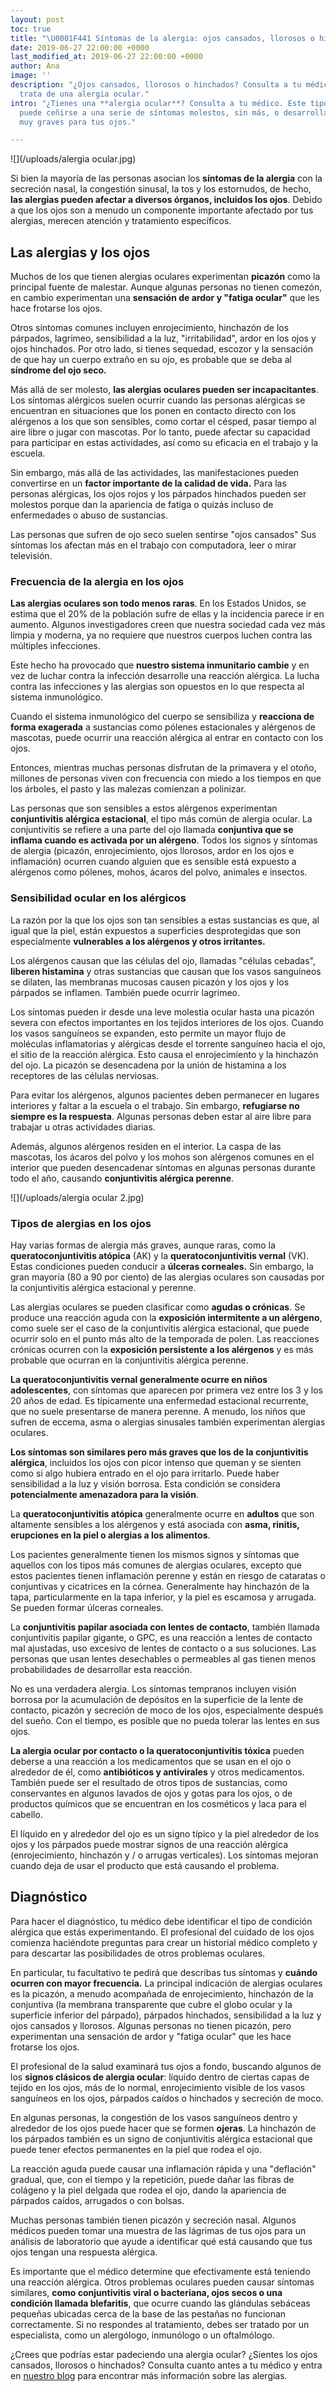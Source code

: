 ```yaml
---
layout: post
toc: true
title: "\U0001F441️ Síntomas de la alergia: ojos cansados, llorosos o hinchados"
date: 2019-06-27 22:00:00 +0000
last_modified_at: 2019-06-27 22:00:00 +0000
author: Ana
image: ''
description: "¿Ojos cansados, llorosos o hinchados? Consulta a tu médico por si se
  trata de una alergia ocular."
intro: "¿Tienes una **alergia ocular**? Consulta a tu médico. Este tipo de alergia
  puede ceñirse a una serie de síntomas molestos, sin más, o desarrollar problemas
  muy graves para tus ojos."

---
```

![](/uploads/alergia ocular.jpg)

Si bien la mayoría de las personas asocian los **síntomas de la alergia** con la secreción nasal, la congestión sinusal, la tos y los estornudos, de hecho, **las alergias pueden afectar a diversos órganos, incluidos los ojos**. Debido a que los ojos son a menudo un componente importante afectado por tus alergias, merecen atención y tratamiento específicos.

## Las alergias y los ojos

Muchos de los que tienen alergias oculares experimentan **picazón** como la principal fuente de malestar. Aunque algunas personas no tienen comezón, en cambio experimentan una **sensación de ardor y "fatiga ocular"** que les hace frotarse los ojos.

Otros síntomas comunes incluyen enrojecimiento, hinchazón de los párpados, lagrimeo, sensibilidad a la luz, "irritabilidad", ardor en los ojos y ojos hinchados. Por otro lado, si tienes sequedad, escozor y la sensación de que hay un cuerpo extraño en su ojo, es probable que se deba al **síndrome del ojo seco.**

Más allá de ser molesto, **las alergias oculares pueden ser incapacitantes**. Los síntomas alérgicos suelen ocurrir cuando las personas alérgicas se encuentran en situaciones que los ponen en contacto directo con los alérgenos a los que son sensibles, como cortar el césped, pasar tiempo al aire libre o jugar con mascotas. Por lo tanto, puede afectar su capacidad para participar en estas actividades, así como su eficacia en el trabajo y la escuela.

Sin embargo, más allá de las actividades, las manifestaciones pueden convertirse en un **factor importante de la calidad de vida.** Para las personas alérgicas, los ojos rojos y los párpados hinchados pueden ser molestos porque dan la apariencia de fatiga o quizás incluso de enfermedades o abuso de sustancias.

Las personas que sufren de ojo seco suelen sentirse "ojos cansados" Sus síntomas los afectan más en el trabajo con computadora, leer o mirar televisión.

### Frecuencia de la alergia en los ojos

**Las alergias oculares son todo menos raras**. En los Estados Unidos, se estima que el 20% de la población sufre de ellas y la incidencia parece ir en aumento. Algunos investigadores creen que nuestra sociedad cada vez más limpia y moderna, ya no requiere que nuestros cuerpos luchen contra las múltiples infecciones.

Este hecho ha provocado que **nuestro sistema inmunitario cambie** y en vez de luchar contra la infección desarrolle una reacción alérgica. La lucha contra las infecciones y las alergias son opuestos en lo que respecta al sistema inmunológico.

Cuando el sistema inmunológico del cuerpo se sensibiliza y **reacciona de forma exagerada** a sustancias como pólenes estacionales y alérgenos de mascotas, puede ocurrir una reacción alérgica al entrar en contacto con los ojos.

Entonces, mientras muchas personas disfrutan de la primavera y el otoño, millones de personas viven con frecuencia con miedo a los tiempos en que los árboles, el pasto y las malezas comienzan a polinizar.

Las personas que son sensibles a estos alérgenos experimentan **conjuntivitis alérgica estacional**, el tipo más común de alergia ocular. La conjuntivitis se refiere a una parte del ojo llamada **conjuntiva que se inflama cuando es activada por un alérgeno**. Todos los signos y síntomas de alergia (picazón, enrojecimiento, ojos llorosos, ardor en los ojos e inflamación) ocurren cuando alguien que es sensible está expuesto a alérgenos como pólenes, mohos, ácaros del polvo, animales e insectos.

### Sensibilidad ocular en los alérgicos

La razón por la que los ojos son tan sensibles a estas sustancias es que, al igual que la piel, están expuestos a superficies desprotegidas que son especialmente **vulnerables a los alérgenos y otros irritantes.**

Los alérgenos causan que las células del ojo, llamadas "células cebadas", **liberen histamina** y otras sustancias que causan que los vasos sanguíneos se dilaten, las membranas mucosas causen picazón y los ojos y los párpados se inflamen. También puede ocurrir lagrimeo.

Los síntomas pueden ir desde una leve molestia ocular hasta una picazón severa con efectos importantes en los tejidos interiores de los ojos. Cuando los vasos sanguíneos se expanden, esto permite un mayor flujo de moléculas inflamatorias y alérgicas desde el torrente sanguíneo hacia el ojo, el sitio de la reacción alérgica. Esto causa el enrojecimiento y la hinchazón del ojo. La picazón se desencadena por la unión de histamina a los receptores de las células nerviosas.

Para evitar los alérgenos, algunos pacientes deben permanecer en lugares interiores y faltar a la escuela o el trabajo. Sin embargo, **refugiarse no siempre es la respuesta**. Algunas personas deben estar al aire libre para trabajar u otras actividades diarias.

Además, algunos alérgenos residen en el interior. La caspa de las mascotas, los ácaros del polvo y los mohos son alérgenos comunes en el interior que pueden desencadenar síntomas en algunas personas durante todo el año, causando **conjuntivitis alérgica perenne**.

![](/uploads/alergia ocular 2.jpg)

### Tipos de alergias en los ojos

Hay varias formas de alergia más graves, aunque raras, como la **queratoconjuntivitis atópica** (AK) y la **queratoconjuntivitis vernal** (VK). Estas condiciones pueden conducir a **úlceras corneales.** Sin embargo, la gran mayoría (80 a 90 por ciento) de las alergias oculares son causadas por la conjuntivitis alérgica estacional y perenne.

Las alergias oculares se pueden clasificar como **agudas o crónicas**. Se produce una reacción aguda con la **exposición intermitente a un alérgeno**, como suele ser el caso de la conjuntivitis alérgica estacional, que puede ocurrir solo en el punto más alto de la temporada de polen. Las reacciones crónicas ocurren con la **exposición persistente a los alérgenos** y es más probable que ocurran en la conjuntivitis alérgica perenne.

**La queratoconjuntivitis vernal generalmente ocurre en niños adolescentes**, con síntomas que aparecen por primera vez entre los 3 y los 20 años de edad. Es típicamente una enfermedad estacional recurrente, que no suele presentarse de manera perenne. A menudo, los niños que sufren de eccema, asma o alergias sinusales también experimentan alergias oculares.

**Los síntomas son similares pero más graves que los de la conjuntivitis alérgica**, incluidos los ojos con picor intenso que queman y se sienten como si algo hubiera entrado en el ojo para irritarlo. Puede haber sensibilidad a la luz y visión borrosa. Esta condición se considera **potencialmente amenazadora para la visión**.

La **queratoconjuntivitis atópica** generalmente ocurre en **adultos** que son altamente sensibles a los alérgenos y está asociada con **asma, rinitis, erupciones en la piel o alergias a los alimentos**.

Los pacientes generalmente tienen los mismos signos y síntomas que aquellos con los tipos más comunes de alergias oculares, excepto que estos pacientes tienen inflamación perenne y están en riesgo de cataratas o conjuntivas y cicatrices en la córnea. Generalmente hay hinchazón de la tapa, particularmente en la tapa inferior, y la piel es escamosa y arrugada. Se pueden formar úlceras corneales.

La **conjuntivitis papilar asociada con lentes de contacto**, también llamada conjuntivitis papilar gigante, o GPC, es una reacción a lentes de contacto mal ajustadas, uso excesivo de lentes de contacto o a sus soluciones. Las personas que usan lentes desechables o permeables al gas tienen menos probabilidades de desarrollar esta reacción.

No es una verdadera alergia. Los síntomas tempranos incluyen visión borrosa por la acumulación de depósitos en la superficie de la lente de contacto, picazón y secreción de moco de los ojos, especialmente después del sueño. Con el tiempo, es posible que no pueda tolerar las lentes en sus ojos.

**La alergia ocular por contacto o la queratoconjuntivitis tóxica** pueden deberse a una reacción a los medicamentos que se usan en el ojo o alrededor de él, como **antibióticos y antivirales** y otros medicamentos. También puede ser el resultado de otros tipos de sustancias, como conservantes en algunos lavados de ojos y gotas para los ojos, o de productos químicos que se encuentran en los cosméticos y laca para el cabello.

El líquido en y alrededor del ojo es un signo típico y la piel alrededor de los ojos y los párpados puede mostrar signos de una reacción alérgica (enrojecimiento, hinchazón y / o arrugas verticales). Los síntomas mejoran cuando deja de usar el producto que está causando el problema.

## Diagnóstico

Para hacer el diagnóstico, tu médico debe identificar el tipo de condición alérgica que estás experimentando. El profesional del cuidado de los ojos comienza haciéndote preguntas para crear un historial médico completo y para descartar las posibilidades de otros problemas oculares.

En particular, tu facultativo te pedirá que describas tus síntomas y **cuándo ocurren con mayor frecuencia.** La principal indicación de alergias oculares es la picazón, a menudo acompañada de enrojecimiento, hinchazón de la conjuntiva (la membrana transparente que cubre el globo ocular y la superficie inferior del párpado), párpados hinchados, sensibilidad a la luz y ojos cansados y llorosos. Algunas personas no tienen picazón, pero experimentan una sensación de ardor y "fatiga ocular" que les hace frotarse los ojos.

El profesional de la salud examinará tus ojos a fondo, buscando algunos de los **signos clásicos de alergia ocular**: líquido dentro de ciertas capas de tejido en los ojos, más de lo normal, enrojecimiento visible de los vasos sanguíneos en los ojos, párpados caídos o hinchados y secreción de moco.

En algunas personas, la congestión de los vasos sanguíneos dentro y alrededor de los ojos puede hacer que se formen **ojeras**. La hinchazón de los párpados también es un signo de conjuntivitis alérgica estacional que puede tener efectos permanentes en la piel que rodea el ojo.

La reacción aguda puede causar una inflamación rápida y una "deflación" gradual, que, con el tiempo y la repetición, puede dañar las fibras de colágeno y la piel delgada que rodea el ojo, dando la apariencia de párpados caídos, arrugados o con bolsas.

Muchas personas también tienen picazón y secreción nasal. Algunos médicos pueden tomar una muestra de las lágrimas de tus ojos para un análisis de laboratorio que ayude a identificar qué está causando que tus ojos tengan una respuesta alérgica.

Es importante que el médico determine que efectivamente está teniendo una reacción alérgica. Otros problemas oculares pueden causar síntomas similares, **como conjuntivitis viral o bacteriana, ojos secos o una condición llamada blefaritis**, que ocurre cuando las glándulas sebáceas pequeñas ubicadas cerca de la base de las pestañas no funcionan correctamente. Si no respondes al tratamiento, debes ser tratado por un especialista, como un alergólogo, inmunólogo o un oftalmólogo.

¿Crees que podrías estar padeciendo una alergia ocular? ¿Sientes los ojos cansados, llorosos o hinchados? Consulta cuanto antes a tu médico y entra en [nuestro blog](https://zenseiapp.com/blog/) para encontrar más información sobre las alergias.